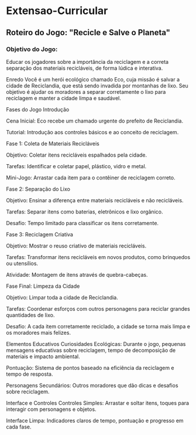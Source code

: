 # Extensao-Curricular

## Roteiro do Jogo: "Recicle e Salve o Planeta"

### Objetivo do Jogo:

Educar os jogadores sobre a importância da reciclagem e a correta separação dos materiais recicláveis, de forma lúdica e interativa.

Enredo
Você é um herói ecológico chamado Eco, cuja missão é salvar a cidade de Reciclandia, que está sendo invadida por montanhas de lixo. Seu objetivo é ajudar os moradores a separar corretamente o lixo para reciclagem e manter a cidade limpa e saudável.

Fases do Jogo
Introdução

Cena Inicial: Eco recebe um chamado urgente do prefeito de Reciclandia.

Tutorial: Introdução aos controles básicos e ao conceito de reciclagem.

Fase 1: Coleta de Materiais Recicláveis

Objetivo: Coletar itens recicláveis espalhados pela cidade.

Tarefas: Identificar e coletar papel, plástico, vidro e metal.

Mini-Jogo: Arrastar cada item para o contêiner de reciclagem correto.

Fase 2: Separação do Lixo

Objetivo: Ensinar a diferença entre materiais recicláveis e não recicláveis.

Tarefas: Separar itens como baterias, eletrônicos e lixo orgânico.

Desafio: Tempo limitado para classificar os itens corretamente.

Fase 3: Reciclagem Criativa

Objetivo: Mostrar o reuso criativo de materiais recicláveis.

Tarefas: Transformar itens recicláveis em novos produtos, como brinquedos ou utensílios.

Atividade: Montagem de itens através de quebra-cabeças.

Fase Final: Limpeza da Cidade

Objetivo: Limpar toda a cidade de Reciclandia.

Tarefas: Coordenar esforços com outros personagens para reciclar grandes quantidades de lixo.

Desafio: A cada item corretamente reciclado, a cidade se torna mais limpa e os moradores mais felizes.

Elementos Educativos
Curiosidades Ecológicas: Durante o jogo, pequenas mensagens educativas sobre reciclagem, tempo de decomposição de materiais e impacto ambiental.

Pontuação: Sistema de pontos baseado na eficiência da reciclagem e tempo de resposta.

Personagens Secundários: Outros moradores que dão dicas e desafios sobre reciclagem.

Interface e Controles
Controles Simples: Arrastar e soltar itens, toques para interagir com personagens e objetos.

Interface Limpa: Indicadores claros de tempo, pontuação e progresso em cada fase.
